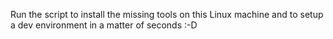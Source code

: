 Run the script to install the missing tools on this Linux machine and to setup
a dev environment in a matter of seconds :-D

